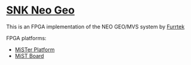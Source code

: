 # [SNK Neo Geo](https://en.wikipedia.org/wiki/Neo_Geo_(system))

This is an FPGA implementation of the NEO GEO/MVS system by [Furrtek](https://www.patreon.com/furrtek/posts)

FPGA platforms:

- [MiSTer Platform](mister/README.md)
- [MiST Board](mist/README.md)
